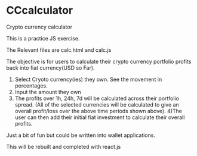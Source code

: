 # CCcalculator
Crypto currency calculator

This is a practice JS exercise.

The Relevant files are calc.html and calc.js

The objective is for users to calculate their crypto currency portfolio profits back into fiat currency(USD so Far).

1) Select Cryoto currency(ies) they own. See the movement in percentages.
2) Input the amount they own
3) The profits over 1h, 24h, 7d will be calculated across their portfolio spread.
(All of the selected currencies will be calculated to give an overall profit/loss over the above time periods shown above).
4)The user can then add their initial fiat investment to calculate their overall profits.

Just a bit of fun but could be written into wallet applications.

This will be rebuilt and completed with react.js
